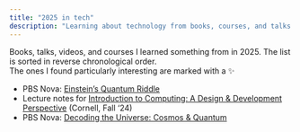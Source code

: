 ```yaml
---
title: "2025 in tech"
description: "Learning about technology from books, courses, and talks in 2025"
---
```


Books, talks, videos, and courses I learned something from in 2025. The list is sorted in reverse chronological order.\
The ones I found particularly interesting are marked with a ✨

- PBS Nova: [Einstein’s Quantum Riddle](https://www.pbs.org/video/einsteins-quantum-riddle-ykvwhm/) <!-- 2/4/2025 -->
- Lecture notes for [Introduction to Computing: A Design & Development Perspective](https://www.cs.cornell.edu/courses/cs1110/2024fa/) (Cornell, Fall ‘24) <!-- 2/4/2025 -->
- PBS Nova: [Decoding the Universe: Cosmos & Quantum](https://www.pbs.org/wgbh/nova/series/decoding-the-universe/) <!-- 2/3/2025 -->

